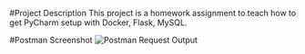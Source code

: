 #Project Description
This project is a homework assignment to teach how to get PyCharm setup with Docker, Flask, MySQL.

#Postman Screenshot
![Postman Request Output]()